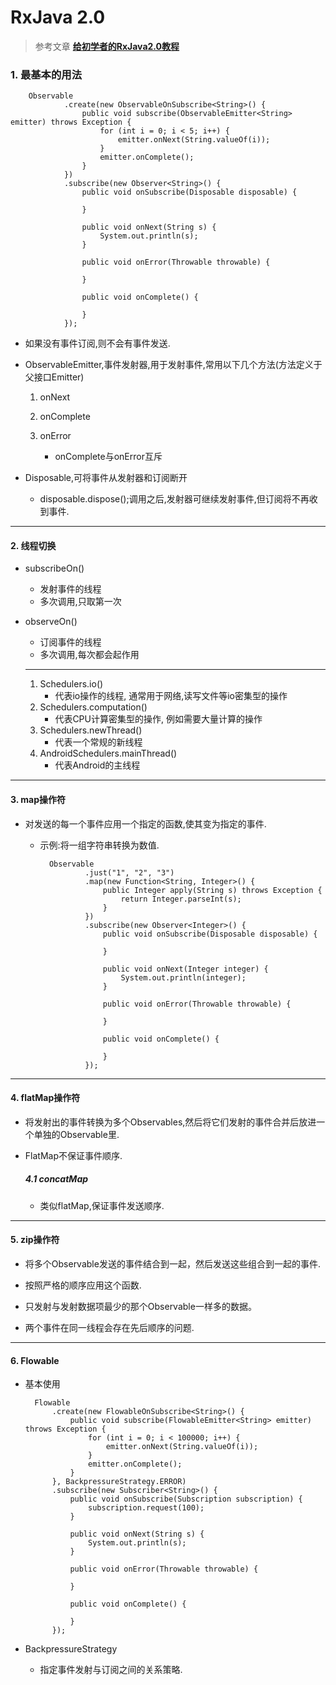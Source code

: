 # RxJava 2.0

> 参考文章 <b>[给初学者的RxJava2.0教程](http://www.jianshu.com/u/c50b715ccaeb)</b>

### 1. 最基本的用法

        Observable
                .create(new ObservableOnSubscribe<String>() {
                    public void subscribe(ObservableEmitter<String> emitter) throws Exception {
                        for (int i = 0; i < 5; i++) {
                            emitter.onNext(String.valueOf(i));
                        }
                        emitter.onComplete();
                    }
                })
                .subscribe(new Observer<String>() {
                    public void onSubscribe(Disposable disposable) {

                    }

                    public void onNext(String s) {
                        System.out.println(s);
                    }

                    public void onError(Throwable throwable) {

                    }

                    public void onComplete() {

                    }
                });

- 如果没有事件订阅,则不会有事件发送.

- ObservableEmitter<T>,事件发射器,用于发射事件,常用以下几个方法(方法定义于父接口Emitter<T>)
    
    1. onNext
    2. onComplete
    3. onError

        - onComplete与onError互斥

- Disposable,可将事件从发射器和订阅断开

    - disposable.dispose();调用之后,发射器可继续发射事件,但订阅将不再收到事件.
---

#### 2. 线程切换

- subscribeOn()

    - 发射事件的线程
    - 多次调用,只取第一次

- observeOn()

    - 订阅事件的线程
    - 多次调用,每次都会起作用

    ---

    1. Schedulers.io()
        - 代表io操作的线程, 通常用于网络,读写文件等io密集型的操作
    2. Schedulers.computation()
        - 代表CPU计算密集型的操作, 例如需要大量计算的操作
    3. Schedulers.newThread()
        - 代表一个常规的新线程
    4. AndroidSchedulers.mainThread()
        - 代表Android的主线程
---

#### 3. map操作符

- 对发送的每一个事件应用一个指定的函数,使其变为指定的事件.

    - 示例:将一组字符串转换为数值.


            Observable
                    .just("1", "2", "3")
                    .map(new Function<String, Integer>() {
                        public Integer apply(String s) throws Exception {
                            return Integer.parseInt(s);
                        }
                    })
                    .subscribe(new Observer<Integer>() {
                        public void onSubscribe(Disposable disposable) {

                        }

                        public void onNext(Integer integer) {
                            System.out.println(integer);
                        }

                        public void onError(Throwable throwable) {

                        }

                        public void onComplete() {

                        }
                    });
---

#### 4. flatMap操作符

- 将发射出的事件转换为多个Observables,然后将它们发射的事件合并后放进一个单独的Observable里.

- FlatMap不保证事件顺序.

    ##### 4.1 concatMap

    - 类似flatMap,保证事件发送顺序.
---

#### 5. zip操作符

- 将多个Observable发送的事件结合到一起，然后发送这些组合到一起的事件.

- 按照严格的顺序应用这个函数.

- 只发射与发射数据项最少的那个Observable一样多的数据。

- 两个事件在同一线程会存在先后顺序的问题.
---

#### 6. Flowable

- 基本使用

        Flowable
            .create(new FlowableOnSubscribe<String>() {
                public void subscribe(FlowableEmitter<String> emitter) throws Exception {
                    for (int i = 0; i < 100000; i++) {
                        emitter.onNext(String.valueOf(i));
                    }
                    emitter.onComplete();
                }
            }, BackpressureStrategy.ERROR)
            .subscribe(new Subscriber<String>() {
                public void onSubscribe(Subscription subscription) {
                    subscription.request(100);
                }

                public void onNext(String s) {
                    System.out.println(s);
                }

                public void onError(Throwable throwable) {

                }

                public void onComplete() {

                }
            });

- BackpressureStrategy

    - 指定事件发射与订阅之间的关系策略.